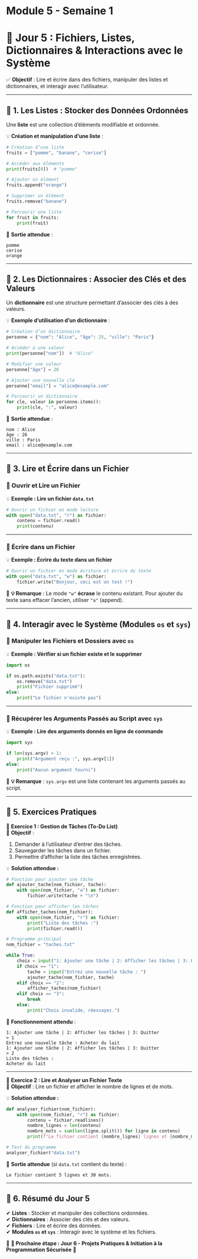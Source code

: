 # Module 5 - Semaine 1
# 📘 **Jour 5 : Fichiers, Listes, Dictionnaires & Interactions avec le Système**  

✅ **Objectif** : Lire et écrire dans des fichiers, manipuler des listes et dictionnaires, et interagir avec l’utilisateur.

---

## **🔹 1. Les Listes : Stocker des Données Ordonnées**  

Une **liste** est une collection d’éléments modifiable et ordonnée.

💡 **Création et manipulation d’une liste** :  
```python
# Création d’une liste
fruits = ["pomme", "banane", "cerise"]

# Accéder aux éléments
print(fruits[0])  # "pomme"

# Ajouter un élément
fruits.append("orange")

# Supprimer un élément
fruits.remove("banane")

# Parcourir une liste
for fruit in fruits:
    print(fruit)
```
📌 **Sortie attendue** :
```
pomme
cerise
orange
```

---

## **🔹 2. Les Dictionnaires : Associer des Clés et des Valeurs**  

Un **dictionnaire** est une structure permettant d’associer des clés à des valeurs.

💡 **Exemple d’utilisation d’un dictionnaire** :
```python
# Création d’un dictionnaire
personne = {"nom": "Alice", "âge": 25, "ville": "Paris"}

# Accéder à une valeur
print(personne["nom"])  # "Alice"

# Modifier une valeur
personne["âge"] = 26

# Ajouter une nouvelle clé
personne["email"] = "alice@example.com"

# Parcourir un dictionnaire
for cle, valeur in personne.items():
    print(cle, ":", valeur)
```
📌 **Sortie attendue** :
```
nom : Alice
âge : 26
ville : Paris
email : alice@example.com
```

---

## **🔹 3. Lire et Écrire dans un Fichier**  

### **📌 Ouvrir et Lire un Fichier**
💡 **Exemple : Lire un fichier `data.txt`**
```python
# Ouvrir un fichier en mode lecture
with open("data.txt", "r") as fichier:
    contenu = fichier.read()
    print(contenu)
```

---

### **📌 Écrire dans un Fichier**
💡 **Exemple : Écrire du texte dans un fichier**
```python
# Ouvrir un fichier en mode écriture et écrire du texte
with open("data.txt", "w") as fichier:
    fichier.write("Bonjour, ceci est un test !")
```
📌 **💡 Remarque** : Le mode `"w"` **écrase** le contenu existant. Pour ajouter du texte sans effacer l’ancien, utiliser `"a"` (append).

---

## **🔹 4. Interagir avec le Système (Modules `os` et `sys`)**  

### **📌 Manipuler les Fichiers et Dossiers avec `os`**
💡 **Exemple : Vérifier si un fichier existe et le supprimer**  
```python
import os

if os.path.exists("data.txt"):
    os.remove("data.txt")
    print("Fichier supprimé")
else:
    print("Le fichier n'existe pas")
```

---

### **📌 Récupérer les Arguments Passés au Script avec `sys`**
💡 **Exemple : Lire des arguments donnés en ligne de commande**
```python
import sys

if len(sys.argv) > 1:
    print("Argument reçu :", sys.argv[1])
else:
    print("Aucun argument fourni")
```
📌 **💡 Remarque** : `sys.argv` est une liste contenant les arguments passés au script.

---

## **🔹 5. Exercices Pratiques**  

🎯 **Exercice 1 : Gestion de Tâches (To-Do List)**  
📌 **Objectif** :  
1. Demander à l’utilisateur d’entrer des tâches.  
2. Sauvegarder les tâches dans un fichier.  
3. Permettre d’afficher la liste des tâches enregistrées.

💡 **Solution attendue :**
```python
# Fonction pour ajouter une tâche
def ajouter_tache(nom_fichier, tache):
    with open(nom_fichier, "a") as fichier:
        fichier.write(tache + "\n")

# Fonction pour afficher les tâches
def afficher_taches(nom_fichier):
    with open(nom_fichier, "r") as fichier:
        print("Liste des tâches :")
        print(fichier.read())

# Programme principal
nom_fichier = "taches.txt"

while True:
    choix = input("1: Ajouter une tâche | 2: Afficher les tâches | 3: Quitter\n> ")
    if choix == "1":
        tache = input("Entrez une nouvelle tâche : ")
        ajouter_tache(nom_fichier, tache)
    elif choix == "2":
        afficher_taches(nom_fichier)
    elif choix == "3":
        break
    else:
        print("Choix invalide, réessayez.")
```
📌 **Fonctionnement attendu** :
```
1: Ajouter une tâche | 2: Afficher les tâches | 3: Quitter
> 1
Entrez une nouvelle tâche : Acheter du lait
1: Ajouter une tâche | 2: Afficher les tâches | 3: Quitter
> 2
Liste des tâches :
Acheter du lait
```

---

🎯 **Exercice 2 : Lire et Analyser un Fichier Texte**  
📌 **Objectif** : Lire un fichier et afficher le nombre de lignes et de mots.

💡 **Solution attendue :**
```python
def analyser_fichier(nom_fichier):
    with open(nom_fichier, "r") as fichier:
        contenu = fichier.readlines()
        nombre_lignes = len(contenu)
        nombre_mots = sum(len(ligne.split()) for ligne in contenu)
        print(f"Le fichier contient {nombre_lignes} lignes et {nombre_mots} mots.")

# Test du programme
analyser_fichier("data.txt")
```

📌 **Sortie attendue** (si `data.txt` contient du texte) :
```
Le fichier contient 5 lignes et 30 mots.
```

---

## **🔹 6. Résumé du Jour 5**  
✔ **Listes** : Stocker et manipuler des collections ordonnées.  
✔ **Dictionnaires** : Associer des clés et des valeurs.  
✔ **Fichiers** : Lire et écrire des données.  
✔ **Modules `os` et `sys`** : Interagir avec le système et les fichiers.  

📌 **🎯 Prochaine étape : Jour 6 - Projets Pratiques & Initiation à la Programmation Sécurisée** 🚀